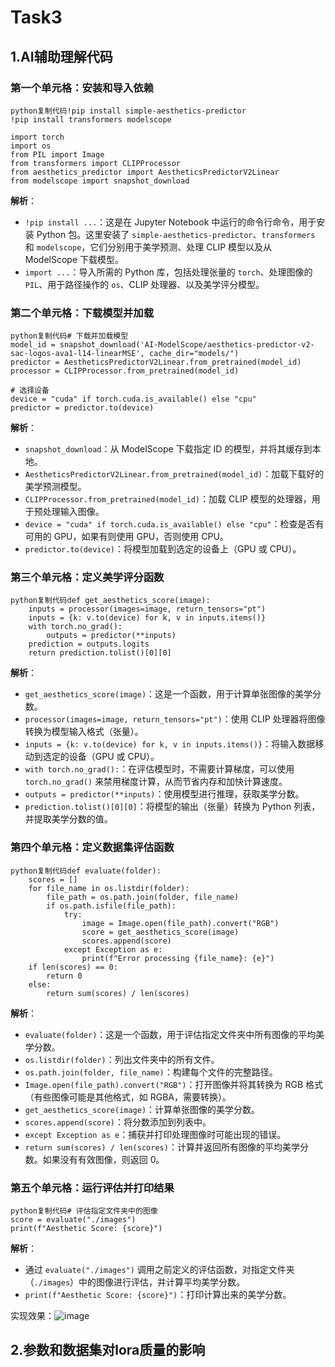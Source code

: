 # Task3

## 1.AI辅助理解代码

### 第一个单元格：安装和导入依赖

```
python复制代码!pip install simple-aesthetics-predictor
!pip install transformers modelscope

import torch
import os
from PIL import Image
from transformers import CLIPProcessor
from aesthetics_predictor import AestheticsPredictorV2Linear
from modelscope import snapshot_download
```

**解析**：

- `!pip install ...`：这是在 Jupyter Notebook 中运行的命令行命令，用于安装 Python 包。这里安装了 `simple-aesthetics-predictor`、`transformers` 和 `modelscope`，它们分别用于美学预测、处理 CLIP 模型以及从 ModelScope 下载模型。
- `import ...`：导入所需的 Python 库，包括处理张量的 `torch`、处理图像的 `PIL`、用于路径操作的 `os`、CLIP 处理器、以及美学评分模型。

### 第二个单元格：下载模型并加载

```
python复制代码# 下载并加载模型
model_id = snapshot_download('AI-ModelScope/aesthetics-predictor-v2-sac-logos-ava1-l14-linearMSE', cache_dir="models/")
predictor = AestheticsPredictorV2Linear.from_pretrained(model_id)
processor = CLIPProcessor.from_pretrained(model_id)

# 选择设备
device = "cuda" if torch.cuda.is_available() else "cpu"
predictor = predictor.to(device)
```

**解析**：

- `snapshot_download`：从 ModelScope 下载指定 ID 的模型，并将其缓存到本地。
- `AestheticsPredictorV2Linear.from_pretrained(model_id)`：加载下载好的美学预测模型。
- `CLIPProcessor.from_pretrained(model_id)`：加载 CLIP 模型的处理器，用于预处理输入图像。
- `device = "cuda" if torch.cuda.is_available() else "cpu"`：检查是否有可用的 GPU，如果有则使用 GPU，否则使用 CPU。
- `predictor.to(device)`：将模型加载到选定的设备上（GPU 或 CPU）。

### 第三个单元格：定义美学评分函数

```
python复制代码def get_aesthetics_score(image):
    inputs = processor(images=image, return_tensors="pt")
    inputs = {k: v.to(device) for k, v in inputs.items()}
    with torch.no_grad():
        outputs = predictor(**inputs)
    prediction = outputs.logits
    return prediction.tolist()[0][0]
```

**解析**：

- `get_aesthetics_score(image)`：这是一个函数，用于计算单张图像的美学分数。
- `processor(images=image, return_tensors="pt")`：使用 CLIP 处理器将图像转换为模型输入格式（张量）。
- `inputs = {k: v.to(device) for k, v in inputs.items()}`：将输入数据移动到选定的设备（GPU 或 CPU）。
- `with torch.no_grad():`：在评估模型时，不需要计算梯度，可以使用 `torch.no_grad()` 来禁用梯度计算，从而节省内存和加快计算速度。
- `outputs = predictor(**inputs)`：使用模型进行推理，获取美学分数。
- `prediction.tolist()[0][0]`：将模型的输出（张量）转换为 Python 列表，并提取美学分数的值。

### 第四个单元格：定义数据集评估函数

```
python复制代码def evaluate(folder):
    scores = []
    for file_name in os.listdir(folder):
        file_path = os.path.join(folder, file_name)
        if os.path.isfile(file_path):
            try:
                image = Image.open(file_path).convert("RGB")
                score = get_aesthetics_score(image)
                scores.append(score)
            except Exception as e:
                print(f"Error processing {file_name}: {e}")
    if len(scores) == 0:
        return 0
    else:
        return sum(scores) / len(scores)
```

**解析**：

- `evaluate(folder)`：这是一个函数，用于评估指定文件夹中所有图像的平均美学分数。
- `os.listdir(folder)`：列出文件夹中的所有文件。
- `os.path.join(folder, file_name)`：构建每个文件的完整路径。
- `Image.open(file_path).convert("RGB")`：打开图像并将其转换为 RGB 格式（有些图像可能是其他格式，如 RGBA，需要转换）。
- `get_aesthetics_score(image)`：计算单张图像的美学分数。
- `scores.append(score)`：将分数添加到列表中。
- `except Exception as e`：捕获并打印处理图像时可能出现的错误。
- `return sum(scores) / len(scores)`：计算并返回所有图像的平均美学分数。如果没有有效图像，则返回 0。

### 第五个单元格：运行评估并打印结果

```
python复制代码# 评估指定文件夹中的图像
score = evaluate("./images")
print(f"Aesthetic Score: {score}")
```

**解析**：

- 通过 `evaluate("./images")` 调用之前定义的评估函数，对指定文件夹（`./images`）中的图像进行评估，并计算平均美学分数。
- `print(f"Aesthetic Score: {score}")`：打印计算出来的美学分数。

实现效果：![image](https://github.com/user-attachments/assets/f5dc5775-73fa-46ef-b7ad-d5a1ab6da54c)

## 2.参数和数据集对lora质量的影响





